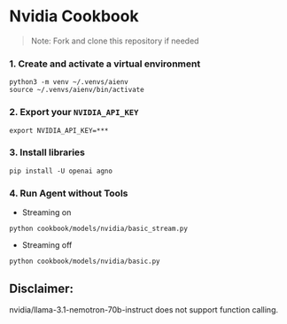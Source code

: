 # Nvidia Cookbook

> Note: Fork and clone this repository if needed

### 1. Create and activate a virtual environment

```shell
python3 -m venv ~/.venvs/aienv
source ~/.venvs/aienv/bin/activate
```

### 2. Export your `NVIDIA_API_KEY`

```shell
export NVIDIA_API_KEY=***
```

### 3. Install libraries

```shell
pip install -U openai agno
```

### 4. Run Agent without Tools

- Streaming on

```shell
python cookbook/models/nvidia/basic_stream.py
```

- Streaming off

```shell
python cookbook/models/nvidia/basic.py
```
## Disclaimer:

nvidia/llama-3.1-nemotron-70b-instruct does not support function calling.
